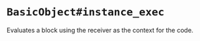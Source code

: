 `BasicObject#instance_exec`
===========================

Evaluates a block using the receiver as the context for the code.
